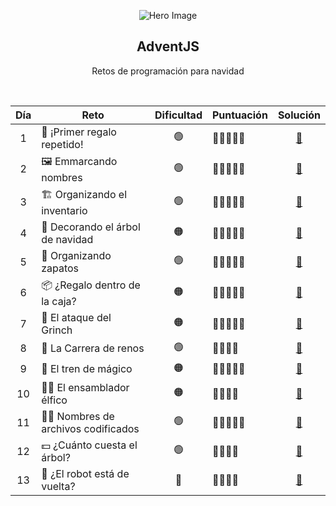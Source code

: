 <div align = "center">
  
![Hero Image](./assets/hero.avif)

## AdventJS 
Retos de programación para navidad

<br/>

<table align = "center">
    <thead>
        <tr>
            <th>Día</th>
            <th>Reto</th>
            <th>Dificultad</th>
            <th>Puntuación</th>
            <th>Solución</th>
        </tr>
    </thead>
    <tbody>
        <tr>
            <td align = "center">1</td>
            <td>🎁 ¡Primer regalo repetido!</td>
            <td align = "center">🟢</td>
            <td>🌟🌟🌟🌟🌟</td>
            <td align = "center"><a href = "./reto1.md">📝</a></td>
        </tr>
        <tr>
            <td align = "center">2</td>
            <td>🖼️ Emmarcando nombres</td>
            <td align = "center">🟢</td>
            <td>🌟🌟🌟🌟🌟</td>
            <td align = "center"><a href = "./reto2.md">📝</a></td>
        </tr>
        <tr>
            <td align = "center">3</td>
            <td>🏗 Organizando el inventario</td>
            <td align = "center">🟢</td>
            <td>🌟🌟🌟🌟🌟</td>
            <td align = "center"><a href = "./reto3.md">📝</a></td>
        </tr>
        <tr>
            <td align = "center">4</td>
            <td>🎄 Decorando el árbol de navidad</td>
            <td align = "center">🟠</td>
            <td>🌟🌟🌟🌟🌟</td>
            <td align = "center"><a href = "./reto4.md">📝</a></td>
        </tr>
        <tr>
            <td align = "center">5</td>
            <td>👟 Organizando zapatos</td>
            <td align = "center">🟢</td>
            <td>🌟🌟🌟🌟🌟</td>
            <td align = "center"><a href = "./reto5.md">📝</a></td>
        </tr>
        <tr>
            <td align = "center">6</td>
            <td>📦 ¿Regalo dentro de la caja?</td>
            <td align = "center">🟠</td>
            <td>🌟🌟🌟🌟🌟</td>
            <td align = "center"><a href = "./reto6.md">📝</a></td>
        </tr>
        <tr>
            <td align = "center">7</td>
            <td>👹 El ataque del Grinch</td>
            <td align = "center">🟠</td>
            <td>🌟🌟🌟🌟🌟</td>
            <td align = "center"><a href = "./reto7.md">📝</a></td>
        </tr>
        <tr>
            <td align = "center">8</td>
            <td>🦌 La Carrera de renos</td>
            <td align = "center">🟢</td>
            <td>🌟🌟🌟🌟</td>
            <td align = "center"><a href = "./reto8.md">📝</a></td>
        </tr>
        <tr>
            <td align = "center">9</td>
            <td>🚂 El tren de mágico</td>
            <td align = "center">🟠</td>
            <td>🌟🌟🌟🌟🌟</td>
            <td align = "center"><a href = "./reto9.md">📝</a></td>
        </tr>
        <tr>
            <td align = "center">10</td>
            <td>👩‍💻 El ensamblador élfico</td>
            <td align = "center">🟠</td>
            <td>🌟🌟🌟🌟</td>
            <td align = "center"><a href = "./reto10.md">📝</a></td>
        </tr>
        <tr></tr>
            <td align = "center">11</td>
            <td>🏴‍☠️ Nombres de archivos codificados</td>
            <td align = "center">🟢</td>
            <td>🌟🌟🌟🌟🌟</td>
            <td align = "center"><a href = "./reto11.md">📝</a></td>
        </tr>
        <tr>
            <td align = "center">12</td>
            <td>💵 ¿Cuánto cuesta el árbol?</td>
            <td align = "center">🟢</td>
            <td>🌟🌟🌟🌟</td>
            <td align = "center"><a href = "./reto12.md">📝</a></td>
        </tr>
        <tr>
            <td align = "center">13</td>
            <td>🤖 ¿El robot está de vuelta?</td>
            <td align = "center">🔴</td>
            <td>🌟🌟🌟🌟</td>
            <td align = "center"><a href = "./reto13.md">📝</a></td>
        </tr>
    </tbody>
</table>
</div>